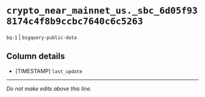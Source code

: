 # `crypto_near_mainnet_us._sbc_6d05f938174c4f8b9ccbc7640c6c5263`
`bq-1` | `bigquery-public-data`

## Column details
* [TIMESTAMP] `last_update`

-------------------------------------------------------------------------------
*Do not make edits above this line.*
